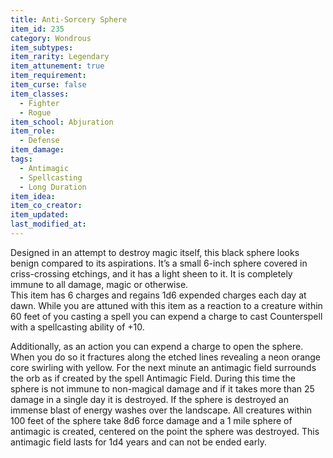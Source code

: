 ```yaml
---
title: Anti-Sorcery Sphere
item_id: 235
category: Wondrous
item_subtypes: 
item_rarity: Legendary
item_attunement: true
item_requirement: 
item_curse: false
item_classes: 
  - Fighter
  - Rogue
item_school: Abjuration
item_role: 
  - Defense
item_damage: 
tags:
  - Antimagic
  - Spellcasting
  - Long Duration
item_idea: 
item_co_creator: 
item_updated: 
last_modified_at: 
---
```


Designed in an attempt to destroy magic itself, this black sphere looks benign compared to its aspirations. It’s a small 6-inch sphere covered in criss-crossing etchings, and it has a light sheen to it. It is completely immune to all damage, magic or otherwise.  
This item has 6 charges and regains 1d6 expended charges each day at dawn. While you are attuned with this item as a reaction to a creature within 60 feet of you casting a spell you can expend a charge to cast <magic-spell>Counterspell</magic-spell> with a spellcasting ability of +10.  

Additionally, as an action you can expend a charge to open the sphere. When you do so it fractures along the etched lines revealing a neon orange core swirling with yellow. For the next minute an antimagic field surrounds the orb as if created by the spell <magic-spell>Antimagic Field</magic-spell>. During this time the sphere is not immune to non-magical damage and if it takes more than 25 damage in a single day it is destroyed. If the sphere is destroyed an immense blast of energy washes over the landscape. All creatures within 100 feet of the sphere take 8d6 force damage and a 1 mile sphere of antimagic is created, centered on the point the sphere was destroyed. This antimagic field lasts for 1d4 years and can not be ended early.
